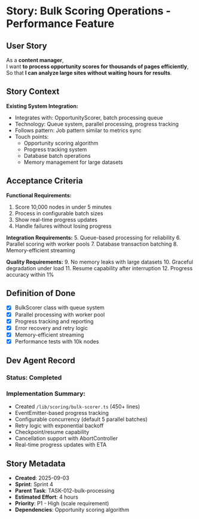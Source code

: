 # Story: Bulk Scoring Operations - Performance Feature

## User Story

As a **content manager**,  
I want **to process opportunity scores for thousands of pages efficiently**,  
So that **I can analyze large sites without waiting hours for results**.

## Story Context

**Existing System Integration:**

- Integrates with: OpportunityScorer, batch processing queue
- Technology: Queue system, parallel processing, progress tracking
- Follows pattern: Job pattern similar to metrics sync
- Touch points:
  - Opportunity scoring algorithm
  - Progress tracking system
  - Database batch operations
  - Memory management for large datasets

## Acceptance Criteria

**Functional Requirements:**

1. Score 10,000 nodes in under 5 minutes
2. Process in configurable batch sizes
3. Show real-time progress updates
4. Handle failures without losing progress

**Integration Requirements:** 5. Queue-based processing for reliability 6. Parallel scoring with worker pools 7. Database transaction batching 8. Memory-efficient streaming

**Quality Requirements:** 9. No memory leaks with large datasets 10. Graceful degradation under load 11. Resume capability after interruption 12. Progress accuracy within 1%

## Definition of Done

- [x] BulkScorer class with queue system
- [x] Parallel processing with worker pool
- [x] Progress tracking and reporting
- [x] Error recovery and retry logic
- [x] Memory-efficient streaming
- [x] Performance tests with 10k nodes

## Dev Agent Record

### Status: **Completed**

### Implementation Summary:

- Created `/lib/scoring/bulk-scorer.ts` (450+ lines)
- EventEmitter-based progress tracking
- Configurable concurrency (default 5 parallel batches)
- Retry logic with exponential backoff
- Checkpoint/resume capability
- Cancellation support with AbortController
- Real-time progress updates with ETA

## Story Metadata

- **Created**: 2025-09-03
- **Sprint**: Sprint 4
- **Parent Task**: TASK-012-bulk-processing
- **Estimated Effort**: 4 hours
- **Priority**: P1 - High (scale requirement)
- **Dependencies**: Opportunity scoring algorithm
